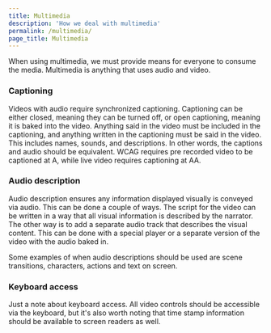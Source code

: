 ```yaml
---
title: Multimedia
description: 'How we deal with multimedia'
permalink: /multimedia/
page_title: Multimedia
---
```

When using multimedia, we must provide means for everyone to consume the media. Multimedia is anything that uses audio and video.

### Captioning

Videos with audio require synchronized captioning. Captioning can be either closed, meaning they can be turned off, or open captioning, meaning it is baked into the video. Anything said in the video must be included in the captioning, and anything written in the captioning must be said in the video. This includes names, sounds, and descriptions. In other words, the captions and audio should be equivalent. WCAG requires pre recorded video to be captioned at A, while live video requires captioning at AA. 

### Audio description

Audio description ensures any information displayed visually is conveyed via audio. This can be done a couple of ways. The script for the video can be written in a way that all visual information is described by the narrator. The other way is to add a separate audio track that describes the visual content. This can be done with a special player or a separate version of the video with the audio baked in.

 Some examples of when audio descriptions should be used are scene transitions, characters, actions and text on screen.  

### Keyboard access

Just a note about keyboard access. All video controls should be accessible via the keyboard, but it's also worth noting that time stamp information should be available to screen readers as well.
